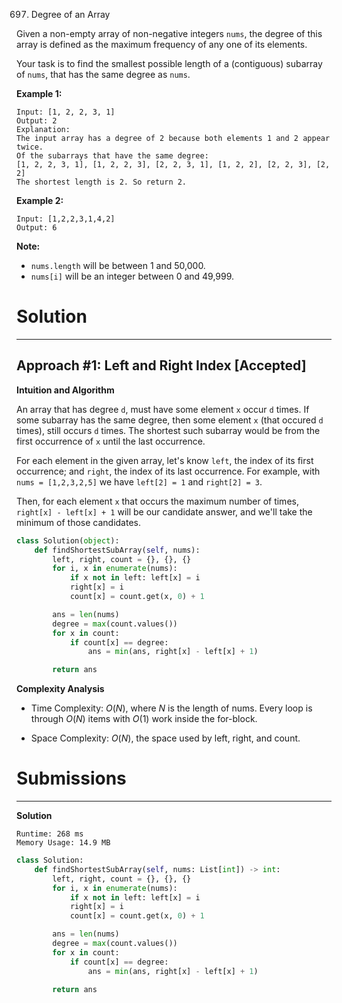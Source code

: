 697. Degree of an Array

Given a non-empty array of non-negative integers `nums`, the degree of this array is defined as the maximum frequency of any one of its elements.

Your task is to find the smallest possible length of a (contiguous) subarray of `nums`, that has the same degree as `nums`.

**Example 1:**
```
Input: [1, 2, 2, 3, 1]
Output: 2
Explanation: 
The input array has a degree of 2 because both elements 1 and 2 appear twice.
Of the subarrays that have the same degree:
[1, 2, 2, 3, 1], [1, 2, 2, 3], [2, 2, 3, 1], [1, 2, 2], [2, 2, 3], [2, 2]
The shortest length is 2. So return 2.
```

**Example 2:**
```
Input: [1,2,2,3,1,4,2]
Output: 6
```

**Note:**

* `nums.length` will be between 1 and 50,000.
* `nums[i]` will be an integer between 0 and 49,999.

# Solution
---
## Approach #1: Left and Right Index [Accepted]
**Intuition and Algorithm**

An array that has degree `d`, must have some element `x` occur `d` times. If some subarray has the same degree, then some element `x` (that occured `d` times), still occurs `d` times. The shortest such subarray would be from the first occurrence of `x` until the last occurrence.

For each element in the given array, let's know `left`, the index of its first occurrence; and `right`, the index of its last occurrence. For example, with `nums = [1,2,3,2,5]` we have `left[2] = 1` and `right[2] = 3`.

Then, for each element `x` that occurs the maximum number of times, `right[x] - left[x] + 1` will be our candidate answer, and we'll take the minimum of those candidates.

```Python
class Solution(object):
    def findShortestSubArray(self, nums):
        left, right, count = {}, {}, {}
        for i, x in enumerate(nums):
            if x not in left: left[x] = i
            right[x] = i
            count[x] = count.get(x, 0) + 1

        ans = len(nums)
        degree = max(count.values())
        for x in count:
            if count[x] == degree:
                ans = min(ans, right[x] - left[x] + 1)

        return ans
```

**Complexity Analysis**

* Time Complexity: $O(N)$, where $N$ is the length of nums. Every loop is through $O(N)$ items with $O(1)$ work inside the for-block.

* Space Complexity: $O(N)$, the space used by left, right, and count.

# Submissions
---
**Solution**
```
Runtime: 268 ms
Memory Usage: 14.9 MB
```
```python
class Solution:
    def findShortestSubArray(self, nums: List[int]) -> int:
        left, right, count = {}, {}, {}
        for i, x in enumerate(nums):
            if x not in left: left[x] = i
            right[x] = i
            count[x] = count.get(x, 0) + 1

        ans = len(nums)
        degree = max(count.values())
        for x in count:
            if count[x] == degree:
                ans = min(ans, right[x] - left[x] + 1)

        return ans
```